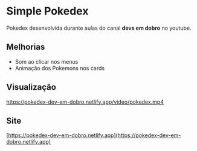 # Simple Pokedex

Pokedex desenvolvida durante aulas do canal **devs em dobro** no youtube.

## Melhorias
* Som ao clicar nos menus
* Animação dos Pokemons nos cards

## Visualização
https://pokedex-dev-em-dobro.netlify.app/video/pokedex.mp4

## Site
[https://pokedex-dev-em-dobro.netlify.app](https://pokedex-dev-em-dobro.netlify.app)
